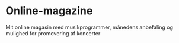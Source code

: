 # Online-magazine
Mit online magasin med musikprogrammer, månedens anbefaling og mulighed for promovering af koncerter
